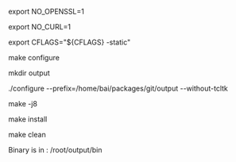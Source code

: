 export NO_OPENSSL=1

export NO_CURL=1

export CFLAGS="${CFLAGS} -static"

make configure

mkdir output

./configure --prefix=/home/bai/packages/git/output --without-tcltk

make -j8

make install

make clean

Binary is in : /root/output/bin
